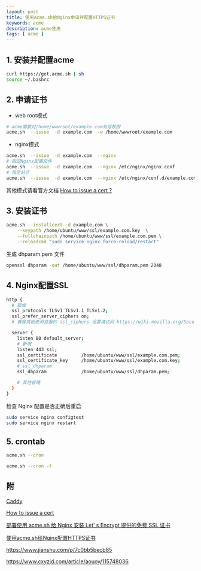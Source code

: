 ```yaml
---
layout: post
title: 使用acme.sh给Nginx申请并配置HTTPS证书
keywords: acme
description: acme使用
tags: [ acme ]
---
```



## 1. 安装并配置acme
```bash
curl https://get.acme.sh | sh
source ~/.bashrc
```

## 2. 申请证书

- web root模式
```bash
# acme需要对/home/wwwroot/example.com有写权限
acme.sh  --issue  -d example.com  -w /home/wwwroot/example.com
```
- nginx模式
```bash
acme.sh  --issue  -d example.com  --nginx
# 指定Nginx配置文件
acme.sh  --issue  -d example.com  --nginx /etc/nginx/nginx.conf
# 指定站点
acme.sh  --issue  -d example.com  --nginx /etc/nginx/conf.d/example.com.conf
```

其他模式请看官方文档 [How to issue a cert ?](https://github.com/acmesh-official/acme.sh/wiki/How-to-issue-a-cert)

## 3. 安装证书
```bash
acme.sh --installcert -d example.com \
    --keypath /home/ubuntu/www/ssl/example.com.key  \
    --fullchainpath /home/ubuntu/www/ssl/example.com.pem \
    --reloadcmd "sudo service nginx force-reload/restart"
```

生成 dhparam.pem 文件
```bash
openssl dhparam -out /home/ubuntu/www/ssl/dhparam.pem 2048
```

## 4. Nginx配置SSL
```bash
http {
  # 新增
  ssl_protocols TLSv1 TLSv1.1 TLSv1.2;
  ssl_prefer_server_ciphers on;
  # 兼容其他老浏览器的 ssl_ciphers 设置请访问 https://wiki.mozilla.org/Security/Server_Side_TLS

  server {
    listen 80 default_server;
    # 新增
    listen 443 ssl;
    ssl_certificate         /home/ubuntu/www/ssl/example.com.pem;
    ssl_certificate_key     /home/ubuntu/www/ssl/example.com.key;
    # ssl_dhparam 
    ssl_dhparam             /home/ubuntu/www/ssl/dhparam.pem;

    # 其他省略
  }
}
```
检查 Nginx 配置是否正确后重启
```bash
sudo service nginx configtest
sudo service nginx restart
```

## 5. crontab
```bash
acme.sh --cron

acme.sh --cron -f
```

## 附
[Caddy](https://caddyserver.com/docs/quick-starts/https)

[How to issue a cert](https://github.com/acmesh-official/acme.sh/wiki/How-to-issue-a-cert)

[部署使用 acme.sh 给 Nginx 安装 Let’ s Encrypt 提供的免费 SSL 证书](https://ruby-china.org/topics/31983)

[使用acme.sh给Nginx配置HTTPS证书](https://icode.best/i/87436139979028)

https://www.jianshu.com/p/7c0bb5becb85

https://www.cxyzjd.com/article/aouoy/115748036